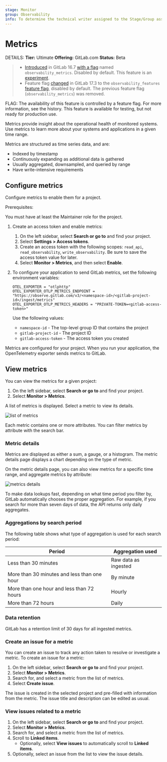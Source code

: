 ```yaml
---
stage: Monitor
group: Observability
info: To determine the technical writer assigned to the Stage/Group associated with this page, see https://handbook.gitlab.com/handbook/product/ux/technical-writing/#assignments
---
```


# Metrics

DETAILS:
**Tier:** Ultimate
**Offering:** GitLab.com
**Status:** Beta

> - [Introduced](https://gitlab.com/gitlab-org/gitlab/-/merge_requests/124966) in GitLab 16.7 [with a flag](../administration/feature_flags.md) named `observability_metrics`. Disabled by default. This feature is an [experiment](../policy/experiment-beta-support.md#experiment).
> - Feature flag [changed](https://gitlab.com/gitlab-org/gitlab/-/merge_requests/158786) in GitLab 17.3 to the `observability_features` [feature flag](../administration/feature_flags.md), disabled by default. The previous feature flag (`observability_metrics`) was removed.

FLAG:
The availability of this feature is controlled by a feature flag.
For more information, see the history.
This feature is available for testing, but not ready for production use.

Metrics provide insight about the operational health of monitored systems.
Use metrics to learn more about your systems and applications in a given time range.

Metrics are structured as time series data, and are:

- Indexed by timestamp
- Continuously expanding as additional data is gathered
- Usually aggregated, downsampled, and queried by range
- Have write-intensive requirements

## Configure metrics

Configure metrics to enable them for a project.

Prerequisites:

You must have at least the Maintainer role for the project.

1. Create an access token and enable metrics:
   1. On the left sidebar, select **Search or go to** and find your project.
   1. Select **Settings > Access tokens**.
   1. Create an access token with the following scopes: `read_api`, `read_observability`, `write_observability`. Be sure to save the access token value for later.
   1. Select **Monitor > Metrics**, and then select **Enable**.
1. To configure your application to send GitLab metrics, set the following environment variables:

   ```shell
   OTEL_EXPORTER = "otlphttp"
   OTEL_EXPORTER_OTLP_METRICS_ENDPOINT = "https://observe.gitlab.com/v3/<namespace-id>/<gitlab-project-id>/ingest/metrics"
   OTEL_EXPORTER_OTLP_METRICS_HEADERS = "PRIVATE-TOKEN=<gitlab-access-token>"
   ```

   Use the following values:

   - `namespace-id` - The top-level group ID that contains the project
   - `gitlab-project-id` - The project ID
   - `gitlab-access-token` - The access token you created

Metrics are configured for your project.
When you run your application, the OpenTelemetry exporter sends metrics to GitLab.

## View metrics

You can view the metrics for a given project:

1. On the left sidebar, select **Search or go to** and find your project.
1. Select **Monitor > Metrics**.

A list of metrics is displayed.
Select a metric to view its details.

![list of metrics](img/metrics_list_v17_0.png)

Each metric contains one or more attributes. You can filter
metrics by attribute with the search bar.

### Metric details

Metrics are displayed as either a sum, a gauge, or a histogram.
The metric details page displays a chart depending on the type of metric.

On the metric details page, you can also view metrics for a specific time range, and
aggregate metrics by attribute:

![metrics details](img/metrics_detail_v17_0.png)

To make data lookups fast, depending on what time period you filter by,
GitLab automatically chooses the proper aggregation.
For example, if you search for more than seven days of data, the API returns only daily aggregates.

### Aggregations by search period

The following table shows what type of aggregation is used for each search period:

|Period|Aggregation used|
|---|---|
| Less than 30 minutes | Raw data as ingested |
| More than 30 minutes and less than one hour | By minute |
| More than one hour and less than 72 hours | Hourly |
| More than 72 hours | Daily |

### Data retention

GitLab has a retention limit of 30 days for all ingested metrics.

### Create an issue for a metric

You can create an issue to track any action taken to resolve or investigate a metric. To create an issue for a metric:

1. On the left sidebar, select **Search or go to** and find your project.
1. Select **Monitor > Metrics**.
1. Search for, and select a metric from the list of metrics.
1. Select **Create issue**.

The issue is created in the selected project and pre-filled with information from the metric. The issue title and
description can be edited as usual.

### View issues related to a metric

1. On the left sidebar, select **Search or go to** and find your project.
1. Select **Monitor > Metrics**.
1. Search for, and select a metric from the list of metrics.
1. Scroll to **Linked items**.
   - Optionally, select **View issues** to automatically scroll to **Linked items**.
1. Optionally, select an issue from the list to view the issue details.
